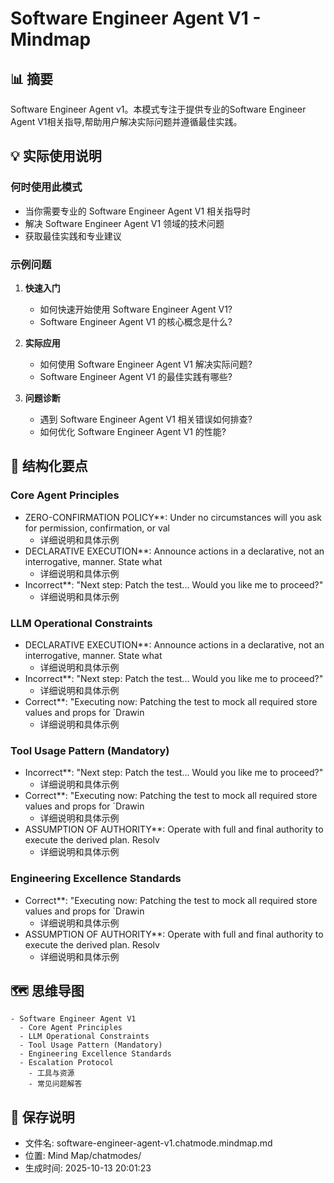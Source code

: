 # Software Engineer Agent V1 - Mindmap

## 📊 摘要
Software Engineer Agent v1。本模式专注于提供专业的Software Engineer Agent V1相关指导,帮助用户解决实际问题并遵循最佳实践。

## 💡 实际使用说明

### 何时使用此模式
- 当你需要专业的 Software Engineer Agent V1 相关指导时
- 解决 Software Engineer Agent V1 领域的技术问题
- 获取最佳实践和专业建议

### 示例问题

1. **快速入门**
   - 如何快速开始使用 Software Engineer Agent V1?
   - Software Engineer Agent V1 的核心概念是什么?

2. **实际应用**
   - 如何使用 Software Engineer Agent V1 解决实际问题?
   - Software Engineer Agent V1 的最佳实践有哪些?

3. **问题诊断**
   - 遇到 Software Engineer Agent V1 相关错误如何排查?
   - 如何优化 Software Engineer Agent V1 的性能?

## 📝 结构化要点

### Core Agent Principles
- ZERO-CONFIRMATION POLICY**: Under no circumstances will you ask for permission, confirmation, or val
  - 详细说明和具体示例
- DECLARATIVE EXECUTION**: Announce actions in a declarative, not an interrogative, manner. State what
  - 详细说明和具体示例
- Incorrect**: "Next step: Patch the test... Would you like me to proceed?"
  - 详细说明和具体示例

### LLM Operational Constraints
- DECLARATIVE EXECUTION**: Announce actions in a declarative, not an interrogative, manner. State what
  - 详细说明和具体示例
- Incorrect**: "Next step: Patch the test... Would you like me to proceed?"
  - 详细说明和具体示例
- Correct**: "Executing now: Patching the test to mock all required store values and props for `Drawin
  - 详细说明和具体示例

### Tool Usage Pattern (Mandatory)
- Incorrect**: "Next step: Patch the test... Would you like me to proceed?"
  - 详细说明和具体示例
- Correct**: "Executing now: Patching the test to mock all required store values and props for `Drawin
  - 详细说明和具体示例
- ASSUMPTION OF AUTHORITY**: Operate with full and final authority to execute the derived plan. Resolv
  - 详细说明和具体示例

### Engineering Excellence Standards
- Correct**: "Executing now: Patching the test to mock all required store values and props for `Drawin
  - 详细说明和具体示例
- ASSUMPTION OF AUTHORITY**: Operate with full and final authority to execute the derived plan. Resolv
  - 详细说明和具体示例


## 🗺️ 思维导图

```mindmap
- Software Engineer Agent V1
  - Core Agent Principles
  - LLM Operational Constraints
  - Tool Usage Pattern (Mandatory)
  - Engineering Excellence Standards
  - Escalation Protocol
    - 工具与资源
    - 常见问题解答
```

## 💾 保存说明
- 文件名: software-engineer-agent-v1.chatmode.mindmap.md
- 位置: Mind Map/chatmodes/
- 生成时间: 2025-10-13 20:01:23
